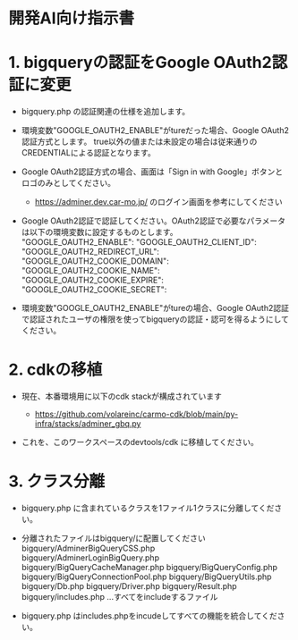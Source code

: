 # 開発AI向け指示書


# 1. bigqueryの認証をGoogle OAuth2認証に変更
* bigquery.php の認証関連の仕様を追加します。

* 環境変数"GOOGLE_OAUTH2_ENABLE"がtureだった場合、Google OAuth2認証方式とします。
	true以外の値または未設定の場合は従来通りのCREDENTIALによる認証となります。

* Google OAuth2認証方式の場合、画面は「Sign in with Google」ボタンとロゴのみとしてください。
    * https://adminer.dev.car-mo.jp/ のログイン画面を参考にしてください

* Google OAuth2認証で認証してください。OAuth2認証で必要なパラメータは以下の環境変数に設定するものとします。
	"GOOGLE_OAUTH2_ENABLE":
	"GOOGLE_OAUTH2_CLIENT_ID":
	"GOOGLE_OAUTH2_REDIRECT_URL":
	"GOOGLE_OAUTH2_COOKIE_DOMAIN":
	"GOOGLE_OAUTH2_COOKIE_NAME":
	"GOOGLE_OAUTH2_COOKIE_EXPIRE":
	"GOOGLE_OAUTH2_COOKIE_SECRET":

* 環境変数"GOOGLE_OAUTH2_ENABLE"がtureの場合、Google OAuth2認証で認証されたユーザの権限を使ってbigqueryの認証・認可を得るようにしてください。


# 2. cdkの移植
* 現在、本番環境用に以下のcdk stackが構成されています
	* https://github.com/volareinc/carmo-cdk/blob/main/py-infra/stacks/adminer_gbq.py

* これを、このワークスペースのdevtools/cdk に移植してください。



# 3. クラス分離
* bigquery.php に含まれているクラスを1ファイル1クラスに分離してください。

* 分離されたファイルはbigquery/に配置してください
	bigquery/AdminerBigQueryCSS.php
	bigquery/AdminerLoginBigQuery.php
	bigquery/BigQueryCacheManager.php
	bigquery/BigQueryConfig.php
	bigquery/BigQueryConnectionPool.php
	bigquery/BigQueryUtils.php
	bigquery/Db.php
	bigquery/Driver.php
	bigquery/Result.php
	bigquery/includes.php   ...すべてをincludeするファイル

* bigquery.php はincludes.phpをincudeしてすべての機能を統合してください。
